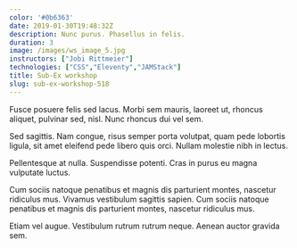 ```yaml
---
color: '#0b6363'
date: 2019-01-30T19:48:32Z
description: Nunc purus. Phasellus in felis.
duration: 3
image: /images/ws_image_5.jpg
instructors: ["Jobi Rittmeier"]
technologies: ["CSS","Eleventy","JAMStack"]
title: Sub-Ex workshop
slug: sub-ex-workshop-518
---
```

Fusce posuere felis sed lacus. Morbi sem mauris, laoreet ut, rhoncus aliquet, pulvinar sed, nisl. Nunc rhoncus dui vel sem.

Sed sagittis. Nam congue, risus semper porta volutpat, quam pede lobortis ligula, sit amet eleifend pede libero quis orci. Nullam molestie nibh in lectus.

Pellentesque at nulla. Suspendisse potenti. Cras in purus eu magna vulputate luctus.

Cum sociis natoque penatibus et magnis dis parturient montes, nascetur ridiculus mus. Vivamus vestibulum sagittis sapien. Cum sociis natoque penatibus et magnis dis parturient montes, nascetur ridiculus mus.

Etiam vel augue. Vestibulum rutrum rutrum neque. Aenean auctor gravida sem.
